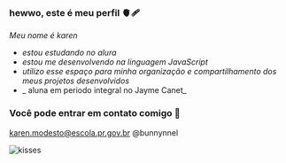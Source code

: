 ### hewwo, este é meu perfil 🫀🩹

_Meu nome é karen_

- _estou estudando no alura_
- _estou me desenvolvendo na linguagem JavaScript_
- _utilizo esse espaço para minha organização e compartilhamento dos meus projetos desenvolvidos_
- _ aluna em periodo integral no Jayme Canet_

### Você pode entrar em contato comigo 🐻

karen.modesto@escola.pr.gov.br
@bunnynnel


![kisses](https://media.tenor.com/_tquorGd1aYAAAAC/blackpink-kpop.gi****)

